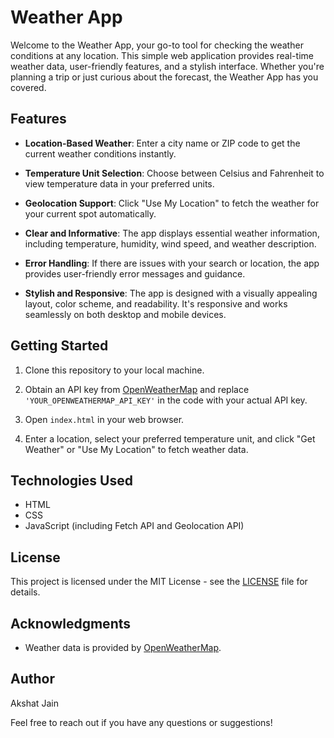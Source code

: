 # Weather App


Welcome to the Weather App, your go-to tool for checking the weather conditions at any location. This simple web application provides real-time weather data, user-friendly features, and a stylish interface. Whether you're planning a trip or just curious about the forecast, the Weather App has you covered.

## Features

- **Location-Based Weather**: Enter a city name or ZIP code to get the current weather conditions instantly.

- **Temperature Unit Selection**: Choose between Celsius and Fahrenheit to view temperature data in your preferred units.

- **Geolocation Support**: Click "Use My Location" to fetch the weather for your current spot automatically.

- **Clear and Informative**: The app displays essential weather information, including temperature, humidity, wind speed, and weather description.

- **Error Handling**: If there are issues with your search or location, the app provides user-friendly error messages and guidance.

- **Stylish and Responsive**: The app is designed with a visually appealing layout, color scheme, and readability. It's responsive and works seamlessly on both desktop and mobile devices.

## Getting Started

1. Clone this repository to your local machine.

2. Obtain an API key from [OpenWeatherMap](https://openweathermap.org/) and replace `'YOUR_OPENWEATHERMAP_API_KEY'` in the code with your actual API key.

3. Open `index.html` in your web browser.

4. Enter a location, select your preferred temperature unit, and click "Get Weather" or "Use My Location" to fetch weather data.

## Technologies Used

- HTML
- CSS
- JavaScript (including Fetch API and Geolocation API)

## License

This project is licensed under the MIT License - see the [LICENSE](LICENSE) file for details.

## Acknowledgments

- Weather data is provided by [OpenWeatherMap](https://openweathermap.org/).

## Author

Akshat Jain

Feel free to reach out if you have any questions or suggestions!

